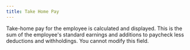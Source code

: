 ```yaml
---
title: Take Home Pay
---
```



Take-home pay for the employee is calculated and displayed. This is  the sum of the employee's standard earnings and additions to paycheck  less deductions and withholdings. You cannot modify this field.
